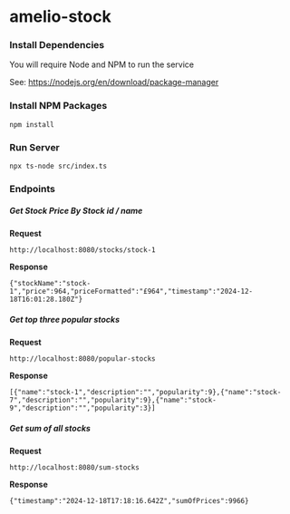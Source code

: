 # amelio-stock

### Install Dependencies

You will require Node and NPM to run the service

See: https://nodejs.org/en/download/package-manager

### Install NPM Packages

`npm install`

### Run Server

`npx ts-node src/index.ts`

### Endpoints

##### Get Stock Price By Stock id / name

**Request**

`http://localhost:8080/stocks/stock-1`

**Response**

`{"stockName":"stock-1","price":964,"priceFormatted":"£964","timestamp":"2024-12-18T16:01:28.180Z"}`

##### Get top three popular stocks

**Request**

`http://localhost:8080/popular-stocks`

**Response**

`[{"name":"stock-1","description":"","popularity":9},{"name":"stock-7","description":"","popularity":9},{"name":"stock-9","description":"","popularity":3}]`

##### Get sum of all stocks

**Request**

`http://localhost:8080/sum-stocks`

**Response**

`{"timestamp":"2024-12-18T17:18:16.642Z","sumOfPrices":9966}`
